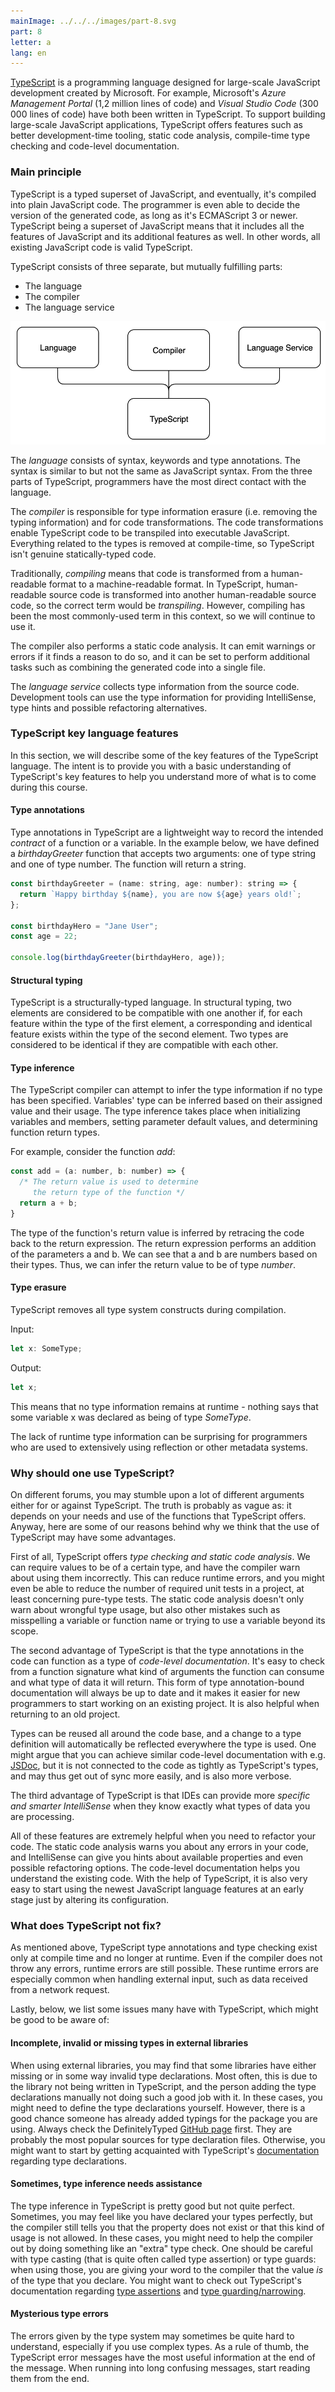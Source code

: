 ```yaml
---
mainImage: ../../../images/part-8.svg
part: 8
letter: a
lang: en
---
```


<div class="content">

[TypeScript](https://www.typescriptlang.org/) is a programming language designed for large-scale JavaScript development created by Microsoft.
For example, Microsoft's <i>Azure Management Portal</i> (1,2 million lines of code) and <i>Visual Studio Code</i> (300 000 lines of code) have both been written in TypeScript.
To support building large-scale JavaScript applications, TypeScript offers features such as better development-time tooling, static code analysis, compile-time type checking and code-level documentation.

### Main principle

TypeScript is a typed superset of JavaScript, and eventually, it's compiled into plain JavaScript code.
The programmer is even able to decide the version of the generated code, as long as it's ECMAScript 3 or newer.
TypeScript being a superset of JavaScript means that it includes all the features of JavaScript and
its additional features as well.
In other words, all existing JavaScript code is valid TypeScript.

TypeScript consists of three separate, but mutually fulfilling parts:

- The language
- The compiler
- The language service

![diagram of typescript components](../../images/8/1.png)

The <i>language</i> consists of syntax, keywords and type annotations.
The syntax is similar to but not the same as JavaScript syntax.
From the three parts of TypeScript, programmers have the most direct contact with the language.

The <i>compiler</i> is responsible for type information erasure (i.e. removing the typing information) and for code transformations.
The code transformations enable TypeScript code to be transpiled into executable JavaScript.
Everything related to the types is removed at compile-time, so TypeScript isn't genuine statically-typed code.

Traditionally,  <i>compiling</i> means that code is transformed from a human-readable format to a machine-readable format.
In TypeScript, human-readable source code is transformed into another human-readable source code, so the correct term would be <i>transpiling</i>.
However, compiling has been the most commonly-used term in this context, so we will continue to use it.

The compiler also performs a static code analysis.
It can emit warnings or errors if it finds a reason to do so, and it can be set to perform additional tasks such as combining the generated code into a single file.

The <i>language service</i> collects type information from the source code.
Development tools can use the type information for providing IntelliSense, type hints and possible refactoring alternatives.

### TypeScript key language features

In this section, we will describe some of the key features of the TypeScript language.
The intent is to provide you with a basic understanding of TypeScript's
key features to help you understand more of what is to come during this course.

#### Type annotations

Type annotations in TypeScript are a lightweight way to record the intended <i>contract</i> of a function or a variable.
In the example below, we have defined a *birthdayGreeter* function that accepts two arguments: one of type string and one of type number.
The function will return a string.

```js
const birthdayGreeter = (name: string, age: number): string => {
  return `Happy birthday ${name}, you are now ${age} years old!`;
};

const birthdayHero = "Jane User";
const age = 22;

console.log(birthdayGreeter(birthdayHero, age));
```

#### Structural typing

TypeScript is a structurally-typed language.
In structural typing, two elements are considered to be compatible with one another if, for each feature within the type of the first element, a corresponding and identical feature exists within the type of the second element.
Two types are considered to be identical if they are compatible with each other.

#### Type inference

The TypeScript compiler can attempt to infer the type information if no type has been specified.
Variables' type can be inferred based on their assigned value and their usage.
The type inference takes place when initializing variables and members, setting parameter default values, and determining function return types.

For example, consider the function *add*:

```js
const add = (a: number, b: number) => {
  /* The return value is used to determine
     the return type of the function */
  return a + b;
}
```

The type of the function's return value is inferred by retracing the code back to the return expression.
The return expression performs an addition of the parameters a and b.
We can see that a and b are numbers based on their types.
Thus, we can infer the return value to be of type *number*.

#### Type erasure

TypeScript removes all type system constructs during compilation.

Input:

```js
let x: SomeType;
```

Output:

```js
let x;
```

This means that no type information remains at runtime - nothing says that some variable x was declared as being of type *SomeType*.

The lack of runtime type information can be surprising for programmers who are used to extensively using reflection or other metadata systems.

### Why should one use TypeScript?

On different forums, you may stumble upon a lot of different arguments either for or against TypeScript.
The truth is probably as vague as: it depends on your needs and use of the functions that TypeScript offers.
Anyway, here are some of our reasons behind why we think that the use of TypeScript may have some advantages.

First of all, TypeScript offers <i>type checking and static code analysis</i>.
We can require values to be of a certain type, and have the compiler warn about using them incorrectly.
This can reduce runtime errors, and you might even be able to reduce the number of required unit tests in a project, at least concerning pure-type tests.
The static code analysis doesn't only warn about wrongful type usage, but also other mistakes such as misspelling a variable or function name or trying to use a variable beyond its scope.

The second advantage of TypeScript is that the type annotations in the code can function as a type of <i>code-level documentation</i>.
It's easy to check from a function signature what kind of arguments the function can consume and what type of data it will return.
This form of type annotation-bound documentation will always be up to date and it makes it easier for new programmers to start working on an existing project.
It is also helpful when returning to an old project.

Types can be reused all around the code base, and a change to a type definition will automatically be reflected everywhere the type is used.
One might argue that you can achieve similar code-level documentation with e.g. [JSDoc](https://jsdoc.app/about-getting-started.html), but it is not connected to the code as tightly as TypeScript's types, and may thus get out of sync more easily, and is also more verbose.

The third advantage of TypeScript is that IDEs can provide more <i>specific and smarter IntelliSense</i> when they know exactly what types of data you are processing.

All of these features are extremely helpful when you need to refactor your code.
The static code analysis warns you about any errors in your code, and IntelliSense can give you hints about available properties and even possible refactoring options.
The code-level documentation helps you understand the existing code.
With the help of TypeScript, it is also very easy to start using the newest JavaScript language features at an early stage just by altering its configuration.

### What does TypeScript not fix?

As mentioned above, TypeScript type annotations and type checking exist only at compile time and no longer at runtime.
Even if the compiler does not throw any errors, runtime errors are still possible.
These runtime errors are especially common when handling external input, such as data received from a network request.

Lastly, below, we list some issues many have with TypeScript, which might be good to be aware of:

#### Incomplete, invalid or missing types in external libraries

When using external libraries, you may find that some libraries have either missing or in some way invalid type declarations.
Most often, this is due to the library not being written in TypeScript, and the person adding the type declarations manually not doing such a good job with it.
In these cases, you might need to define the type declarations yourself.
However, there is a good chance someone has already added typings for the package you are using.
Always check the DefinitelyTyped [GitHub page](https://github.com/DefinitelyTyped/DefinitelyTyped) first.
They are probably the most popular sources for type declaration files.
Otherwise, you might want to start by getting acquainted with TypeScript's [documentation](https://www.typescriptlang.org/docs/handbook/declaration-files/introduction.html) regarding type declarations.

#### Sometimes, type inference needs assistance

The type inference in TypeScript is pretty good but not quite perfect.
Sometimes, you may feel like you have declared your types perfectly, but the compiler still tells you that the property does not exist or that this kind of usage is not allowed.
In these cases, you might need to help the compiler out by doing something like an "extra" type check.
One should be careful with type casting (that is quite often called type assertion) or type guards: when using those, you are giving your word to the compiler that the value <i>is</i> of the type that you declare.
You might want to check out TypeScript's documentation regarding [type assertions](https://www.typescriptlang.org/docs/handbook/2/everyday-types.html#type-assertions) and [type guarding/narrowing](https://www.typescriptlang.org/docs/handbook/2/narrowing.html).

#### Mysterious type errors

The errors given by the type system may sometimes be quite hard to understand, especially if you use complex types.
As a rule of thumb, the TypeScript error messages have the most useful information at the end of the message.
When running into long confusing messages, start reading them from the end.

</div>

